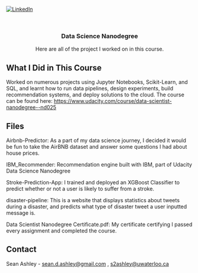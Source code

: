 <!--
*** Thanks for checking out the Best-README-Template. If you have a suggestion
*** that would make this better, please fork the repo and create a pull request
*** or simply open an issue with the tag "enhancement".
*** Thanks again! Now go create something AMAZING! :D
-->



<!-- PROJECT SHIELDS -->
<!--
*** I'm using markdown "reference style" links for readability.
*** Reference links are enclosed in brackets [ ] instead of parentheses ( ).
*** See the bottom of this document for the declaration of the reference variables
*** for contributors-url, forks-url, etc. This is an optional, concise syntax you may use.
*** https://www.markdownguide.org/basic-syntax/#reference-style-links
-->

[![LinkedIn][linkedin-shield]][linkedin-url]



<!-- PROJECT LOGO -->
<br />
  <h3 align="center">Data Science Nanodegree</h3>
  
  <p align="center">
    Here are all of the project I worked on in this course.

<!-- ABOUT THE PROJECT -->
## What I Did in This Course
Worked on numerous projects using Jupyter Notebooks, Scikit-Learn, and SQL, and learnt how to run data pipelines, design experiments, build recommendation systems, and deploy solutions to the cloud. The course can be found here: https://www.udacity.com/course/data-scientist-nanodegree--nd025

## Files
  Airbnb-Predictor: As a part of my data science journey, I decided it would be fun to take the AirBNB dataset and answer some questions I had about house prices.
  
  IBM_Recommender: Recommendation engine built with IBM, part of Udacity Data Science Nanodegree
  
  Stroke-Prediction-App:  I trained and deployed an XGBoost Classifier to predict whether or not a user is likely to suffer from a stroke.
  
  disaster-pipeline: This is a website that displays statistics about tweets during a disaster, and predicts what type of disaster tweet a user inputted message is.
  
  Data Scientist Nanodegree Certificate.pdf: My certificate certifying I passed every assignment and completed the course.
  
<!-- CONTACT -->
## Contact

Sean Ashley - sean.d.ashley@gmail.com , s2ashley@uwaterloo.ca






<!-- MARKDOWN LINKS & IMAGES -->
<!-- https://www.markdownguide.org/basic-syntax/#reference-style-links -->
[contributors-shield]: https://img.shields.io/github/contributors/othneildrew/Best-README-Template.svg?style=for-the-badge
[contributors-url]: https://github.com/othneildrew/Best-README-Template/graphs/contributors
[forks-shield]: https://img.shields.io/github/forks/othneildrew/Best-README-Template.svg?style=for-the-badge
[forks-url]: https://github.com/othneildrew/Best-README-Template/network/members
[stars-shield]: https://img.shields.io/github/stars/othneildrew/Best-README-Template.svg?style=for-the-badge
[stars-url]: https://github.com/othneildrew/Best-README-Template/stargazers
[issues-shield]: https://img.shields.io/github/issues/othneildrew/Best-README-Template.svg?style=for-the-badge
[issues-url]: https://github.com/othneildrew/Best-README-Template/issues
[license-shield]: https://img.shields.io/github/license/othneildrew/Best-README-Template.svg?style=for-the-badge
[license-url]: https://github.com/othneildrew/Best-README-Template/blob/master/LICENSE.txt
[linkedin-shield]: https://img.shields.io/badge/-LinkedIn-black.svg?style=for-the-badge&logo=linkedin&colorB=555
[linkedin-url]: https://www.linkedin.com/in/sean-ashley/
[product-screenshot]: images/screenshot.png
